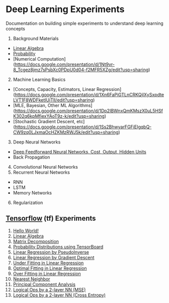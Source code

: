# Deep Learning Experiments
Documentation on building simple experiments to understand deep learning concepts

1. Background Materials
  - [Linear Algebra](https://docs.google.com/presentation/d/1VBAb1C07dAQxRPIat0lDfTxWO9amnJvuHziNyVLkaFo/edit?usp=sharing)
  - [Probability](https://docs.google.com/presentation/d/1eygyQDzngXLGJjixNidUXJL-c12SFkQhztbdXDAhgR8/edit?usp=sharing)
  - [Numerical Computation] (https://docs.google.com/presentation/d/1Nt9vr-8_Tcgez8jmz7sPsbXc0PDpU0d04-f2MFR5XZg/edit?usp=sharing)
2. Machine Learning Basics
  - [Concepts, Capacity, Estimators, Linear Regression] (https://docs.google.com/presentation/d/1Xn6FaPiGTLnCRKQjIXySxpdteLVT1F8WDFketIUiTlI/edit?usp=sharing) 
  - [MLE, Bayesian, Other ML Algorithms] (https://docs.google.com/presentation/d/1Dp2IBWnxQmKMszX0uL5HSfK302q6kpMfiexYAoT9z-k/edit?usp=sharing)
  - [Stochastic Gradient Descent, etc] (https://docs.google.com/presentation/d/1Ss2BhwyarFGFiEIgqbQ-CW9zq0LJxmaOcHZKMzRWJ5k/edit?usp=sharing)
3. Deep Neural Networks
  - [Deep Feedforward Neural Networks, Cost, Output, Hidden Units](https://docs.google.com/presentation/d/1woHBsNgnwzjJndMcXXznaBKlLvWywuA6T7BFi0K7Yhg/edit?usp=sharing)
  - Back Propagation
4. Convolutional Neural Networks
5. Recurrent Neural Networks
  - RNN
  - LSTM
  - Memory Networks
6. Regularization

## [Tensorflow](https://www.tensorflow.org/) (tf) Experiments
1. [Hello World!](https://github.com/roatienza/Deep-Learning-Experiments/blob/master/Experiments/Tensorflow/Intro/hello.py) 
2. [Linear Algebra](https://github.com/roatienza/Deep-Learning-Experiments/blob/master/Experiments/Tensorflow/Math/linear_algebra.py)
3. [Matrix Decomposition](https://github.com/roatienza/Deep-Learning-Experiments/blob/master/Experiments/Tensorflow/Math/decomposition.py)
4. [Probability Distributions using TensorBoard](https://github.com/roatienza/Deep-Learning-Experiments/blob/master/Experiments/Tensorflow/Probability/distributions.py)
5. [Linear Regression by PseudoInverse](https://github.com/roatienza/Deep-Learning-Experiments/blob/master/Experiments/Tensorflow/Regression/linear_inv.py)
6. [Linear Regression by Gradient Descent](https://github.com/roatienza/Deep-Learning-Experiments/blob/master/Experiments/Tensorflow/Regression/linear_regression.py)
6. [Under Fitting in Linear Regression](https://github.com/roatienza/Deep-Learning-Experiments/blob/master/Experiments/Tensorflow/Machine_Learning/underfit_regression.py)
7. [Optimal Fitting in Linear Regression](https://github.com/roatienza/Deep-Learning-Experiments/blob/master/Experiments/Tensorflow/Machine_Learning/optfit_regression.py)
8. [Over Fitting in Linear Regression](https://github.com/roatienza/Deep-Learning-Experiments/blob/master/Experiments/Tensorflow/Machine_Learning/overfit_regression.py)
9. [Nearest Neighbor](https://github.com/roatienza/Deep-Learning-Experiments/blob/master/Experiments/Tensorflow/Machine_Learning/regression_nn.py)
10. [Principal Component Analysis](https://github.com/roatienza/Deep-Learning-Experiments/blob/master/Experiments/Tensorflow/Machine_Learning/pca.py)
11. [Logical Ops by a 2-layer NN (MSE)](https://github.com/roatienza/Deep-Learning-Experiments/blob/master/Experiments/Tensorflow/Neural_Networks/logic_gate_mse.py)
12. [Logical Ops by a 2-layer NN (Cross Entropy)](https://github.com/roatienza/Deep-Learning-Experiments/blob/master/Experiments/Tensorflow/Neural_Networks/logic_gate_logits.py)
